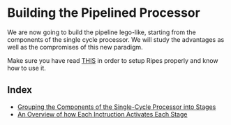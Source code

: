 # Building the Pipelined Processor

We are now going to build the pipeline lego-like, starting from the components of the single cycle processor. We will study the advantages as well as the compromises of this new paradigm.

Make sure you have read [THIS](./6.3.2_ripes.md) in order to setup Ripes properly and know how to use it.

## Index

- [Grouping the Components of the Single-Cycle Processor into Stages](./3.1_from_singlecycle.md)
- [An Overview of how Each Inctruction Activates Each Stage](./3.2_stages.md)